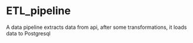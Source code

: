 # ETL_pipeline
A data pipeline extracts data from api, after some transformations, it loads data to Postgresql
